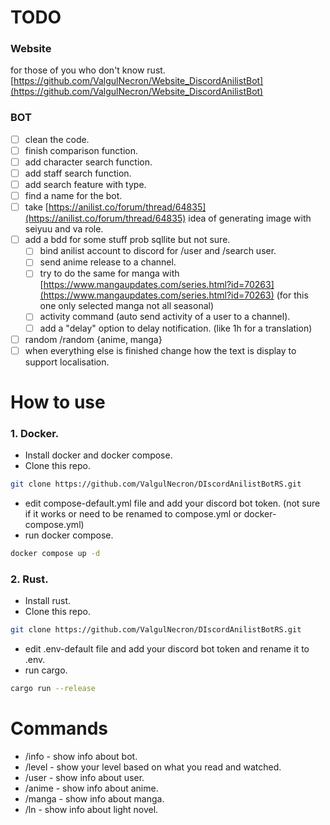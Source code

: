 # TODO

### Website

for those of you who don't know rust. \
[https://github.com/ValgulNecron/Website_DiscordAnilistBot](https://github.com/ValgulNecron/Website_DiscordAnilistBot)

### BOT

- [ ] clean the code.
- [ ] finish comparison function.
- [ ] add character search function.
- [ ] add staff search function.
- [ ] add search feature with type.
- [ ] find a name for the bot.
- [ ] take [https://anilist.co/forum/thread/64835](https://anilist.co/forum/thread/64835) idea of generating image with
  seiyuu and va role.
- [ ] add a bdd for some stuff prob sqllite but not sure.
    - [ ] bind anilist account to discord for /user and /search user.
    - [ ] send anime release to a channel.
    - [ ] try to do the same for manga
      with [https://www.mangaupdates.com/series.html?id=70263](https://www.mangaupdates.com/series.html?id=70263) (for
      this one only selected manga not all seasonal)
    - [ ] activity command (auto send activity of a user to a channel).
    - [ ] add a "delay" option to delay notification. (like 1h for a translation)
- [ ] random /random {anime, manga}
- [ ] when everything else is finished change how the text is display to support localisation.

# How to use

### 1. Docker.

- Install docker and docker compose.
- Clone this repo.

```bash
git clone https://github.com/ValgulNecron/DIscordAnilistBotRS.git
```

- edit compose-default.yml file and add your discord bot token. (not sure if it works or need to be renamed to
  compose.yml or docker-compose.yml)
- run docker compose.

```bash
docker compose up -d
```

### 2. Rust.

- Install rust.
- Clone this repo.

```bash
git clone https://github.com/ValgulNecron/DIscordAnilistBotRS.git
```

- edit .env-default file and add your discord bot token and rename it to .env.
- run cargo.

```bash
cargo run --release
```

# Commands

- /info - show info about bot.
- /level - show your level based on what you read and watched.
- /user - show info about user.
- /anime - show info about anime.
- /manga - show info about manga.
- /ln - show info about light novel.
